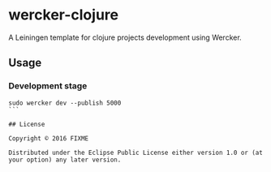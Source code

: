 # wercker-clojure

A Leiningen template for clojure projects development using Wercker.

## Usage

### Development stage
````
sudo wercker dev --publish 5000
```

## License

Copyright © 2016 FIXME

Distributed under the Eclipse Public License either version 1.0 or (at
your option) any later version.
